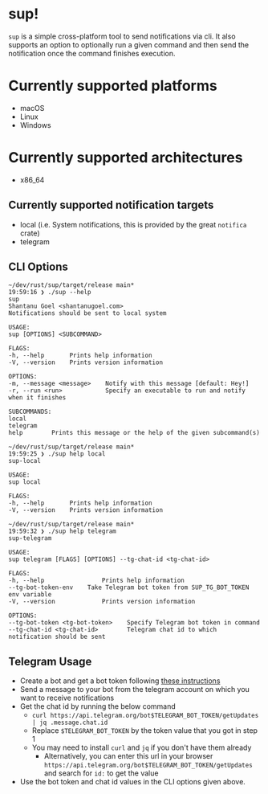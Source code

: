 # sup!

`sup` is a simple cross-platform tool to send notifications via cli. It also supports an option to optionally run a given command and then send the notification once the command finishes execution.

# Currently supported platforms
- macOS
- Linux
- Windows

# Currently supported architectures
- x86_64

## Currently supported notification targets
- local (i.e. System notifications, this is provided by the great `notifica` crate)
- telegram

## CLI Options
```
~/dev/rust/sup/target/release main*
19:59:16 ❯ ./sup --help
sup
Shantanu Goel <shantanugoel.com>
Notifications should be sent to local system

USAGE:
sup [OPTIONS] <SUBCOMMAND>

FLAGS:
-h, --help       Prints help information
-V, --version    Prints version information

OPTIONS:
-m, --message <message>    Notify with this message [default: Hey!]
-r, --run <run>            Specify an executable to run and notify when it finishes

SUBCOMMANDS:
local
telegram
help        Prints this message or the help of the given subcommand(s)

~/dev/rust/sup/target/release main*
19:59:25 ❯ ./sup help local
sup-local

USAGE:
sup local

FLAGS:
-h, --help       Prints help information
-V, --version    Prints version information

~/dev/rust/sup/target/release main*
19:59:32 ❯ ./sup help telegram
sup-telegram

USAGE:
sup telegram [FLAGS] [OPTIONS] --tg-chat-id <tg-chat-id>

FLAGS:
-h, --help                Prints help information
--tg-bot-token-env    Take Telegram bot token from SUP_TG_BOT_TOKEN env variable
-V, --version             Prints version information

OPTIONS:
--tg-bot-token <tg-bot-token>    Specify Telegram bot token in command
--tg-chat-id <tg-chat-id>        Telegram chat id to which notification should be sent
```

## Telegram Usage
- Create a bot and get a bot token following [these instructions](https://core.telegram.org/bots#6-botfather)
- Send a message to your bot from the telegram account on which you want to receive notifications
- Get the chat id by running the below command
  - `curl https://api.telegram.org/bot$TELEGRAM_BOT_TOKEN/getUpdates | jq .message.chat.id`
  - Replace `$TELEGRAM_BOT_TOKEN` by the token value that you got in step 1
  - You may need to install `curl` and `jq` if you don't have them already
    - Alternatively, you can enter this url in your browser `https://api.telegram.org/bot$TELEGRAM_BOT_TOKEN/getUpdates` and search for `id:` to get the value
- Use the bot token and chat id values in the CLI options given above. 